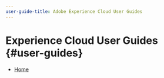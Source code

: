 ```yaml
---
user-guide-title: Adobe Experience Cloud User Guides
---
```


# Experience Cloud User Guides {#user-guides}

+ [Home](home.md)
